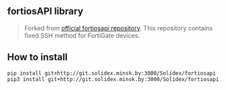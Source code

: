 ## fortiosAPI library

> Forked from [official fortiosapi repository](https://github.com/fortinet-solutions-cse/fortiosapi). This repository contains fixed SSH method for FortiGate devices. 

## How to install

```
pip install git+http://git.solidex.minsk.by:3000/Solidex/fortiosapi
pip3 install git+http://git.solidex.minsk.by:3000/Solidex/fortiosapi

```